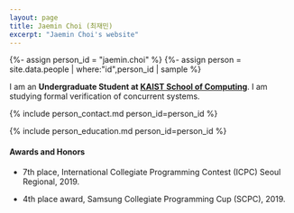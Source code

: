 ```yaml
---
layout: page
title: Jaemin Choi (최재민)
excerpt: "Jaemin Choi's website"
---
```


{%- assign person_id = "jaemin.choi" %}
{%- assign person = site.data.people | where:"id",person_id | sample %}

I am an **Undergraduate Student at [KAIST School of Computing](https://cs.kaist.ac.kr/)**. I am studying formal verification of concurrent systems.

{% include person_contact.md person_id=person_id %}


{% include person_education.md person_id=person_id %}


#### Awards and Honors

- 7th place, International Collegiate Programming Contest (ICPC) Seoul Regional, 2019.

- 4th place award, Samsung Collegiate Programming Cup (SCPC), 2019.
